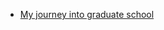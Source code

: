 - [My journey into graduate school](https://ishitachaturvedi.github.io/blog/2025/Applying-to-gradschool/)
